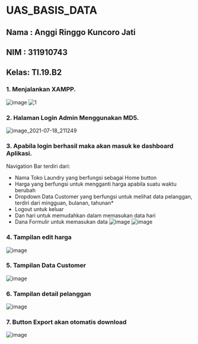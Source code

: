 # UAS_BASIS_DATA
## Nama : Anggi Ringgo Kuncoro Jati
## NIM  : 311910743
## Kelas: TI.19.B2

### 1. Menjalankan XAMPP.
![image](https://user-images.githubusercontent.com/81921974/126070632-f7b6e78b-816d-4136-97df-4fbf325c6c52.png)
![1](https://user-images.githubusercontent.com/81921974/126070464-2995c418-c9f5-4083-ad64-8aeabebc7e5a.PNG)

### 2. Halaman Login Admin Menggunakan MD5.
![image_2021-07-18_211249](https://user-images.githubusercontent.com/81921974/126070527-213212d1-67c7-4e1c-a544-d319c1f2ade7.png)

### 3. Apabila login berhasil maka akan masuk ke dashboard Aplikasi.
 Navigation Bar terdiri dari:
 * Nama Toko Laundry yang berfungsi sebagai Home button
 * Harga yang berfungsi untuk mengganti harga apabila suatu waktu berubah
 * Dropdown Data Customer yang berfungsi untuk melihat data pelanggan, terdiri dari mingguan, bulanan, tahunan*
 * Logout untuk keluar
 * Dan hari untuk memudahkan dalam memasukan data hari
 * Dana Formulir untuk memasukan data
![image](https://user-images.githubusercontent.com/81921974/126070578-24c757a6-6799-4c8b-a870-b56b7b96f9e1.png)
![image](https://user-images.githubusercontent.com/81921974/126070923-d6d3abfb-36ab-4c96-af97-6172771f55a2.png)

### 4. Tampilan edit harga
![image](https://user-images.githubusercontent.com/81921974/126070997-d9f5a8af-2933-4b49-91fe-6b498f190172.png)

### 5. Tampilan Data Customer
![image](https://user-images.githubusercontent.com/81921974/126070971-586c3dfa-9767-46a8-a934-534d4fecc702.png)

### 6. Tampilan detail pelanggan
![image](https://user-images.githubusercontent.com/81921974/126071030-ee874845-c866-46b1-ac96-10c20b6f74ff.png)

### 7. Button Export akan otomatis download
![image](https://user-images.githubusercontent.com/81921974/126071129-43e16206-43ee-4da4-a92c-7a1c604016e9.png)
